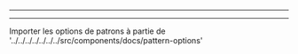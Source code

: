 - - -
- - -

Importer les options de patrons à partie de '../../../../../../../src/components/docs/pattern-options'

<PatternOptions pattern='huey' />

